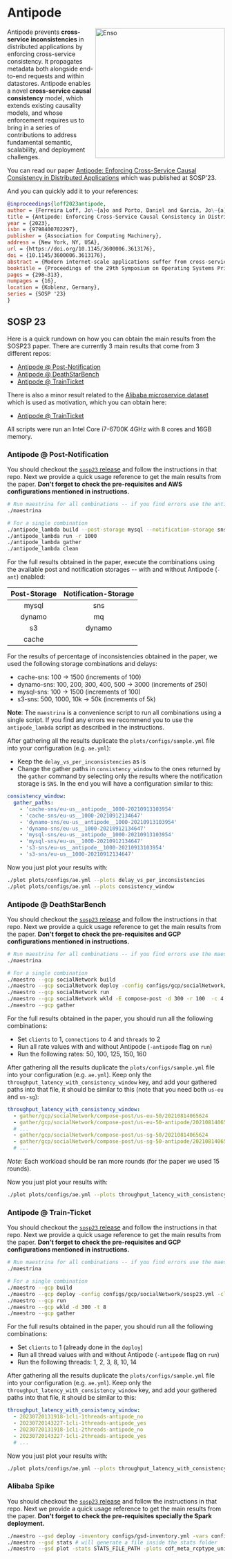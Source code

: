 # Antipode

<picture>
  <img align="right" width="300" alt="Enso" src="https://github.com/Antipode-SOSP23/.github/assets/1867656/a2668e53-11ad-46f0-b30d-4d9a27871d3c">
</picture>

Antipode prevents **cross-service inconsistencies** in distributed applications by enforcing cross-service consistency. It propagates metadata both alongside end-to-end requests and within datastores. Antipode enables a novel **cross-service causal consistency** model, which extends existing causality models, and whose enforcement requires us to bring in a series of contributions to address fundamental semantic, scalability, and deployment challenges.

You can read our paper [Antipode: Enforcing Cross-Service Causal Consistency
in Distributed Applications](https://dl.acm.org/doi/10.1145/3600006.3613176) which was published at SOSP'23.

And you can quickly add it to your references:
```BibTeX
@inproceedings{loff2023antipode,
author = {Ferreira Loff, Jo\~{a}o and Porto, Daniel and Garcia, Jo\~{a}o and Mace, Jonathan and Rodrigues, Rodrigo},
title = {Antipode: Enforcing Cross-Service Causal Consistency in Distributed Applications},
year = {2023},
isbn = {9798400702297},
publisher = {Association for Computing Machinery},
address = {New York, NY, USA},
url = {https://doi.org/10.1145/3600006.3613176},
doi = {10.1145/3600006.3613176},
abstract = {Modern internet-scale applications suffer from cross-service inconsistencies, arising because applications combine multiple independent and mutually-oblivious datastores. The end-to-end execution flow of each user request spans many different services and datastores along the way, implicitly establishing ordering dependencies among operations at different datastores. Readers should observe this ordering and, in today's systems, they do not.In this work, we present Antipode, a bolt-on technique for preventing cross-service consistency violations in distributed applications. It enforces cross-service consistency by propagating lineages of datastore operations both alongside end-to-end requests and within datastores. Antipode enables a novel cross-service causal consistency model, which extends existing causality models, and whose enforcement requires us to bring in a series of technical contributions to address fundamental semantic, scalability, and deployment challenges. We implemented Antipode as an application-level library, which can easily be integrated into existing applications with minimal effort, is incrementally deployable, and does not require global knowledge of all datastore operations. We apply Antipode to eight open-source and public cloud datastores and two microservice benchmark applications. Our evaluation demonstrates that Antipode is able to prevent cross-service inconsistencies with limited programming effort and less than 2\% impact on end-user latency and throughput.},
booktitle = {Proceedings of the 29th Symposium on Operating Systems Principles},
pages = {298–313},
numpages = {16},
location = {Koblenz, Germany},
series = {SOSP '23}
}
```


## SOSP 23 

Here is a quick rundown on how you can obtain the main results from the SOSP23 paper. 
There are currently 3 main results that come from 3 different repos:
- [Antipode @ Post-Notification](https://github.com/Antipode-SOSP23/antipode-post-notification)
- [Antipode @ DeathStarBench](https://github.com/Antipode-SOSP23/antipode-deathstarbench)
- [Antipode @ TrainTicket](https://github.com/Antipode-SOSP23/antipode-train-ticket)

There is also a minor result related to the [Alibaba microservice dataset](https://github.com/alibaba/clusterdata/tree/master/cluster-trace-microservices-v2021) which is used as motivation, which you can obtain here:
- [Antipode @ TrainTicket](https://github.com/Antipode-SOSP23/alibaba-spike)

All scripts were run an Intel Core i7-6700K 4GHz with 8 cores and 16GB memory.


### Antipode @ Post-Notification

You should checkout the [`sosp23` release](https://github.com/Antipode-SOSP23/antipode-post-notification/tree/sosp23) and follow the instructions in that repo.
Next we provide a quick usage reference to get the main results from the paper. **Don't forget to check the pre-requisites and AWS configurations mentioned in instructions.**

```zsh
# Run maestrina for all combinations -- if you find errors use the antipode_lambda below
./maestrina

# For a single combination
./antipode_lambda build --post-storage mysql --notification-storage sns --writer eu --reader us
./antipode_lambda run -r 1000
./antipode_lambda gather
./antipode_lambda clean
```

For the full results obtained in the paper, execute the combinations using the available post and notification storages -- with and without Antipode (`-ant`) enabled:

| Post-Storage | Notification-Storage |
| :----------: | :------------------: |
| mysql        | sns                  |
| dynamo       | mq                   |
| s3           | dynamo               |
| cache        |                      |

For the results of percentage of inconsistencies obtained in the paper, we used the following storage combinations and delays:
- cache-sns: 100 &rarr; 1500 (increments of 100)
- dynamo-sns: 100, 200, 300, 400, 500 &rarr; 3000 (increments of 250)
- mysql-sns: 100 &rarr; 1500 (increments of 100)
- s3-sns: 500, 1000, 10k &rarr; 50k (increments of 5k)

**Note**: The `maestrina` is a convenience script to run all combinations using a single script. 
If you find any errors we recommend you to use the `antipode_lambda` script as described in the instructions.

After gathering all the results duplicate the `plots/configs/sample.yml` file into your configuration (e.g. `ae.yml`):
- Keep the `delay_vs_per_inconsistencies` as is
- Change the gather paths in `consistency_window` to the ones returned by the `gather` command by selecting only the results where the notification storage is `SNS`. In the end you will have a configuration similar to this:
```yml
consistency_window:
  gather_paths:
    - 'cache-sns/eu-us__antipode__1000-20210913103954'
    - 'cache-sns/eu-us__1000-20210912134647'
    - 'dynamo-sns/eu-us__antipode__1000-20210913103954'
    - 'dynamo-sns/eu-us__1000-20210912134647'
    - 'mysql-sns/eu-us__antipode__1000-20210913103954'
    - 'mysql-sns/eu-us__1000-20210912134647'
    - 's3-sns/eu-us__antipode__1000-20210913103954'
    - 's3-sns/eu-us__1000-20210912134647'
```

Now you just plot your results with:
```zsh
./plot plots/configs/ae.yml --plots delay_vs_per_inconsistencies
./plot plots/configs/ae.yml --plots consistency_window
```

### Antipode @ DeathStarBench

You should checkout the [`sosp23` release](https://github.com/Antipode-SOSP23/antipode-deathstarbench/tree/sosp23) and follow the instructions in that repo.
Next we provide a quick usage reference to get the main results from the paper. **Don't forget to check the pre-requisites and GCP configurations mentioned in instructions.**

```zsh
# Run maestrina for all combinations -- if you find errors use the maestro below
./maestrina

# For a single combination
./maestro --gcp socialNetwork build
./maestro --gcp socialNetwork deploy -config configs/gcp/socialNetwork/us-eu.yml -clients 1
./maestro --gcp socialNetwork run
./maestro --gcp socialNetwork wkld -E compose-post -d 300 -r 100  -c 4 -t 2
./maestro --gcp gather
```

For the full results obtained in the paper, you should run all the following combinations:
- Set `clients` to 1, `connections` to 4 and `threads` to 2
- Run all rate values with and without Antipode (`-antipode` flag on `run`)
- Run the following rates: 50, 100, 125, 150, 160

After gathering all the results duplicate the `plots/configs/sample.yml` file into your configuration (e.g. `ae.yml`). 
Keep only the `throughput_latency_with_consistency_window` key, and add your gathered paths into that file, it should be similar to this (note that you need both `us-eu` and  `us-sg`):
```yml
throughput_latency_with_consistency_window:
  - gather/gcp/socialNetwork/compose-post/us-eu-50/20210814065624
  - gather/gcp/socialNetwork/compose-post/us-eu-50-antipode/20210814065624
  # ...
  - gather/gcp/socialNetwork/compose-post/us-sg-50/20210814065624
  - gather/gcp/socialNetwork/compose-post/us-sg-50-antipode/20210814065624
  # ...
```
_Note:_ Each workload should be ran more rounds (for the paper we used 15 rounds).


Now you just plot your results with:
```zsh
./plot plots/configs/ae.yml --plots throughput_latency_with_consistency_window
```


### Antipode @ Train-Ticket
You should checkout the [`sosp23` release](https://github.com/Antipode-SOSP23/antipode-train-ticket/tree/sosp23) and follow the instructions in that repo.
Next we provide a quick usage reference to get the main results from the paper. **Don't forget to check the pre-requisites and GCP configurations mentioned in instructions.**
```zsh
# Run maestrina for all combinations -- if you find errors use the maestro below
./maestrina

# For a single combination
./maestro --gcp build
./maestro --gcp deploy -config configs/gcp/socialNetwork/sosp23.yml -clients 1
./maestro --gcp run
./maestro --gcp wkld -d 300 -t 8
./maestro --gcp gather
```

For the full results obtained in the paper, you should run all the following combinations:
- Set `clients` to 1 (already done in the `deploy`)
- Run all thread values with and without Antipode (`-antipode` flag on `run`)
- Run the following threads: 1, 2, 3, 8, 10, 14

After gathering all the results duplicate the `plots/configs/sample.yml` file into your configuration (e.g. `ae.yml`). 
Keep only the `throughput_latency_with_consistency_window` key, and add your gathered paths into that file, it should be similar to this:
```yml
throughput_latency_with_consistency_window:
  - 20230720131918-1cli-1threads-antipode_no
  - 20230720143227-1cli-1threads-antipode_yes
  - 20230720131918-1cli-2threads-antipode_no
  - 20230720143227-1cli-2threads-antipode_yes
  # ...
```

Now you just plot your results with:
```zsh
./plot plots/configs/ae.yml --plots throughput_latency_with_consistency_window
```

### Alibaba Spike
You should checkout the [`sosp23` release](https://github.com/Antipode-SOSP23/alibaba-spike/tree/sosp23) and follow the instructions in that repo.
Next we provide a quick usage reference to get the main results from the paper. **Don't forget to check the pre-requisites specially the Spark deployment.**

```zsh
./maestro --gsd deploy -inventory configs/gsd-inventory.yml -vars configs/gsd-vars.yml
./maestro --gsd stats # will generate a file inside the stats folder
./maestro --gsd plot -stats STATS_FILE_PATH -plots cdf_meta_rcptype_unique_services_and_calls # use the previous generated stats 
```
